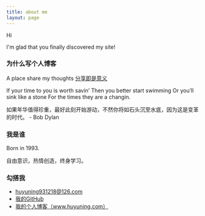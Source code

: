 ```yaml
---
title: about me
layout: page
---
```


Hi

I'm glad that you finally discovered my site!


 <h3>为什么写个人博客</h3>
  
  A place share my thoughts <a href="https://sivers.org/sharing">分享即是意义</a>
  
  If your time to you is worth savin’ Then you better start swimming Or you’ll sink like a stone For the times they are a changin.

如果年华值得珍重，最好此刻开始游动，不然你将如石头沉至水底，因为这是变革的时代。  -   Bob Dylan



<h3>我是谁</h3>

Born in 1993.

自由意识，热情创造，终身学习。





<h3>勾搭我</h3>

* <i class="fa fa-envelope"></i>huyuning931218@126.com
* <i class="fa fa-github"></i><a href="http://www.github.com/BleuHu/" target="_blank" title="BleuHu的github">我的GitHub</a>
* <i class="fa fa-pencil"></i><a href="http://www.huyuning.com" target="_blank" title="我的个人博客">我的个人博客（www.huyuning.com）</a>



